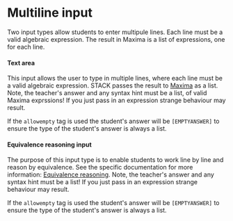 # Multiline input

Two input types allow students to enter multipule lines.  Each line must be a valid algebraic expression.  The result in Maxima is a list of expressions, one for each line.


#### Text area ####

This input allows the user to type in multiple lines, where each line must be a valid algebraic expression.  STACK passes the result to [Maxima](../../CAS/Maxima_background.md) as a list. Note, the teacher's answer and any syntax hint must be a list, of valid Maxima exprssions!  If you just pass in an expression strange behaviour may result.

If the `allowempty` tag is used the student's answer will be `[EMPTYANSWER]` to ensure the type of the student's answer is always a list.

#### Equivalence reasoning input ####

The purpose of this input type is to enable students to work line by line and reason by equivalence.
See the specific documentation for more information:  [Equivalence reasoning](../../CAS/Equivalence_reasoning.md).
Note, the teacher's answer and any syntax hint must be a list!  If you just pass in an expression strange behaviour may result.

If the `allowempty` tag is used the student's answer will be `[EMPTYANSWER]` to ensure the type of the student's answer is always a list.
